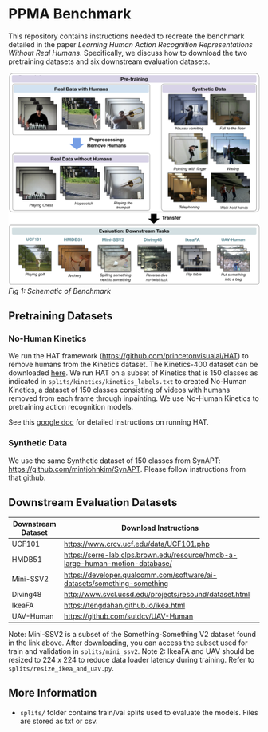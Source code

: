 # PPMA Benchmark
This repository contains instructions needed to recreate the benchmark detailed in the paper _Learning Human Action Recognition Representations
Without Real Humans_. Specifically, we discuss how to download the two pretraining datasets and six downstream evaluation datasets.

![](../.github/main_figure.png "Main Figure")
*Fig 1: Schematic of Benchmark*

## Pretraining Datasets
### No-Human Kinetics
We run the HAT framework (https://github.com/princetonvisualai/HAT) to remove humans from the Kinetics dataset. The Kinetics-400 dataset can be downloaded [here](https://www.deepmind.com/open-source/kinetics). We run HAT on a subset of Kinetics that is 150 classes as indicated in ```splits/kinetics/kinetics_labels.txt``` to created No-Human Kinetics, a dataset of 150 classes consisting of videos with humans removed from each frame through inpainting. We use No-Human Kinetics to pretraining action recognition models.

See this [google doc](https://docs.google.com/document/d/1aeKKv5ZcIvv3uXjd_rlbMYvC97KBq63rUlET5pjQ44M/edit?usp=sharing) for detailed instructions on running HAT.

### Synthetic Data
We use the same Synthetic dataset of 150 classes from SynAPT: https://github.com/mintjohnkim/SynAPT. Please follow instructions from that github.


## Downstream Evaluation Datasets
|   Downstream Dataset | Download Instructions                                                         |
|-----------|-------------------------------------------------------------------------------|
| UCF101    | https://www.crcv.ucf.edu/data/UCF101.php                                      |
| HMDB51    | https://serre-lab.clps.brown.edu/resource/hmdb-a-large-human-motion-database/ |
| Mini-SSV2 | https://developer.qualcomm.com/software/ai-datasets/something-something       |
| Diving48  | http://www.svcl.ucsd.edu/projects/resound/dataset.html                        |
| IkeaFA    | https://tengdahan.github.io/ikea.html                                         |
| UAV-Human | https://github.com/sutdcv/UAV-Human                                           |

Note: Mini-SSV2 is a subset of the Something-Something V2 dataset found in the link above. After downloading, you can access the subset used for train and validation in ```splits/mini_ssv2```.
Note 2: IkeaFA and UAV should be resized to 224 x 224 to reduce data loader latency during training. Refer to `splits/resize_ikea_and_uav.py`. 

## More Information
- ```splits/``` folder contains train/val splits used to evaluate the models. Files are stored as txt or csv. 